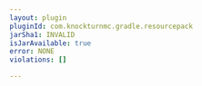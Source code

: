 ```yaml
---
layout: plugin
pluginId: com.knockturnmc.gradle.resourcepack
jarSha1: INVALID
isJarAvailable: true
error: NONE
violations: []

---
```

